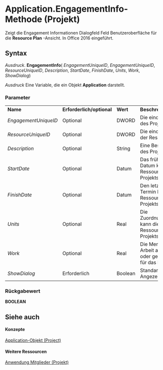 
# Application.EngagementInfo-Methode (Projekt)

Zeigt die Engagement Informationen Dialogfeld Feld Benutzeroberfläche für die  **Resource Plan** -Ansicht. In Office 2016 eingeführt.


## Syntax

 _Ausdruck_. **EngagementInfo**( _EngagementUniqueID_,  _EngagementUniqueID_,  _ResourceUniqueID_,  _Description_,  _StartDate_,  _FinishDate_,  _Units_,  _Work_,  _ShowDialog_)

 _Ausdruck_ Eine Variable, die ein Objekt **Application** darstellt.


### Parameter


|||||
|:-----|:-----|:-----|:-----|
|**Name**|**Erforderlich/optional**|**Wert**|**Beschreibung**|
| _EngagementUniqueID_|Optional|DWORD|Die eindeutige ID des Projekts.|
| _ResourceUniqueID_|Optional|DWORD|Die eindeutige ID der Ressource.|
| _Description_|Optional|String|Eine Beschreibung des Projekts.|
| _StartDate_|Optional|Datum|Das früheste Datum kann die Ressourcen des Projekts arbeiten.|
| _FinishDate_|Optional|Datum|Den letzten Termin kann die Ressourcen des Projekts arbeiten.|
| _Units_|Optional|Real|Die Zuordnungseinheit kann die Ressourcen des Projekts arbeiten.|
| _Work_|Optional|Real|Die Menge der Arbeit angefordert oder genehmigt für das Projekt.|
| _ShowDialog_|Erforderlich|Boolean|Standard = 1; Angezeigt|

### Rückgabewert

 **BOOLEAN**


## Siehe auch


#### Konzepte


[Application-Objekt (Project)](8eb91712-7784-a102-38c0-19bb056c27e9.md)
#### Weitere Ressourcen


[Anwendung Mitglieder (Projekt)](http://msdn.microsoft.com/library/e6bd38e6-ef67-cf29-b439-a6b732e99a1c%28Office.15%29.aspx)